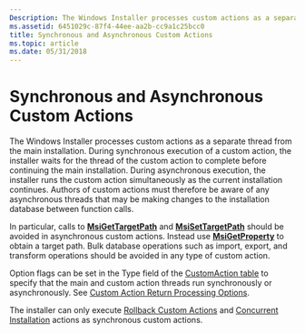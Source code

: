 ```yaml
---
Description: The Windows Installer processes custom actions as a separate thread from the main installation.
ms.assetid: 6451029c-87f4-44ee-aa2b-cc9a1c25bcc0
title: Synchronous and Asynchronous Custom Actions
ms.topic: article
ms.date: 05/31/2018
---
```


# Synchronous and Asynchronous Custom Actions

The Windows Installer processes custom actions as a separate thread from the main installation. During synchronous execution of a custom action, the installer waits for the thread of the custom action to complete before continuing the main installation. During asynchronous execution, the installer runs the custom action simultaneously as the current installation continues. Authors of custom actions must therefore be aware of any asynchronous threads that may be making changes to the installation database between function calls.

In particular, calls to [**MsiGetTargetPath**](/windows/desktop/api/Msiquery/nf-msiquery-msigettargetpatha) and [**MsiSetTargetPath**](/windows/desktop/api/Msiquery/nf-msiquery-msisettargetpatha) should be avoided in asynchronous custom actions. Instead use [**MsiGetProperty**](/windows/desktop/api/Msiquery/nf-msiquery-msigetpropertya) to obtain a target path. Bulk database operations such as import, export, and transform operations should be avoided in any type of custom action.

Option flags can be set in the Type field of the [CustomAction table](customaction-table.md) to specify that the main and custom action threads run synchronously or asynchronously. See [Custom Action Return Processing Options](custom-action-return-processing-options.md).

The installer can only execute [Rollback Custom Actions](rollback-custom-actions.md) and [Concurrent Installation](concurrent-installations.md) actions as synchronous custom actions.

 

 




